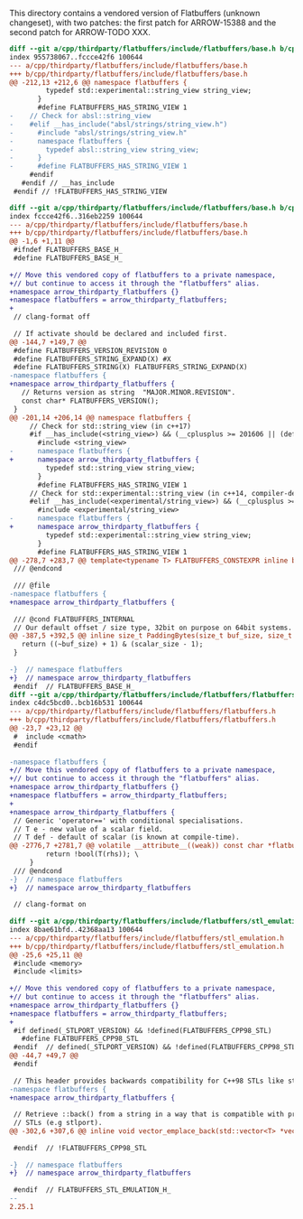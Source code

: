 <!---
  Licensed to the Apache Software Foundation (ASF) under one
  or more contributor license agreements.  See the NOTICE file
  distributed with this work for additional information
  regarding copyright ownership.  The ASF licenses this file
  to you under the Apache License, Version 2.0 (the
  "License"); you may not use this file except in compliance
  with the License.  You may obtain a copy of the License at

    http://www.apache.org/licenses/LICENSE-2.0

  Unless required by applicable law or agreed to in writing,
  software distributed under the License is distributed on an
  "AS IS" BASIS, WITHOUT WARRANTIES OR CONDITIONS OF ANY
  KIND, either express or implied.  See the License for the
  specific language governing permissions and limitations
  under the License.
-->

This directory contains a vendored version of Flatbuffers
(unknown changeset), with two patches: the first patch
for ARROW-15388 and the second patch for ARROW-TODO XXX.

```diff
diff --git a/cpp/thirdparty/flatbuffers/include/flatbuffers/base.h b/cpp/thirdparty/flatbuffers/include/flatbuffers/base.h
index 955738067..fccce42f6 100644
--- a/cpp/thirdparty/flatbuffers/include/flatbuffers/base.h
+++ b/cpp/thirdparty/flatbuffers/include/flatbuffers/base.h
@@ -212,13 +212,6 @@ namespace flatbuffers {
         typedef std::experimental::string_view string_view;
       }
       #define FLATBUFFERS_HAS_STRING_VIEW 1
-    // Check for absl::string_view
-    #elif __has_include("absl/strings/string_view.h")
-      #include "absl/strings/string_view.h"
-      namespace flatbuffers {
-        typedef absl::string_view string_view;
-      }
-      #define FLATBUFFERS_HAS_STRING_VIEW 1
     #endif
   #endif // __has_include
 #endif // !FLATBUFFERS_HAS_STRING_VIEW
```

```diff
diff --git a/cpp/thirdparty/flatbuffers/include/flatbuffers/base.h b/cpp/thirdparty/flatbuffers/include/flatbuffers/base.h
index fccce42f6..316eb2259 100644
--- a/cpp/thirdparty/flatbuffers/include/flatbuffers/base.h
+++ b/cpp/thirdparty/flatbuffers/include/flatbuffers/base.h
@@ -1,6 +1,11 @@
 #ifndef FLATBUFFERS_BASE_H_
 #define FLATBUFFERS_BASE_H_
 
+// Move this vendored copy of flatbuffers to a private namespace,
+// but continue to access it through the "flatbuffers" alias.
+namespace arrow_thirdparty_flatbuffers {}
+namespace flatbuffers = arrow_thirdparty_flatbuffers;
+
 // clang-format off
 
 // If activate should be declared and included first.
@@ -144,7 +149,7 @@
 #define FLATBUFFERS_VERSION_REVISION 0
 #define FLATBUFFERS_STRING_EXPAND(X) #X
 #define FLATBUFFERS_STRING(X) FLATBUFFERS_STRING_EXPAND(X)
-namespace flatbuffers {
+namespace arrow_thirdparty_flatbuffers {
   // Returns version as string  "MAJOR.MINOR.REVISION".
   const char* FLATBUFFERS_VERSION();
 }
@@ -201,14 +206,14 @@ namespace flatbuffers {
     // Check for std::string_view (in c++17)
     #if __has_include(<string_view>) && (__cplusplus >= 201606 || (defined(_HAS_CXX17) && _HAS_CXX17))
       #include <string_view>
-      namespace flatbuffers {
+      namespace arrow_thirdparty_flatbuffers {
         typedef std::string_view string_view;
       }
       #define FLATBUFFERS_HAS_STRING_VIEW 1
     // Check for std::experimental::string_view (in c++14, compiler-dependent)
     #elif __has_include(<experimental/string_view>) && (__cplusplus >= 201411)
       #include <experimental/string_view>
-      namespace flatbuffers {
+      namespace arrow_thirdparty_flatbuffers {
         typedef std::experimental::string_view string_view;
       }
       #define FLATBUFFERS_HAS_STRING_VIEW 1
@@ -278,7 +283,7 @@ template<typename T> FLATBUFFERS_CONSTEXPR inline bool IsConstTrue(T t) {
 /// @endcond
 
 /// @file
-namespace flatbuffers {
+namespace arrow_thirdparty_flatbuffers {
 
 /// @cond FLATBUFFERS_INTERNAL
 // Our default offset / size type, 32bit on purpose on 64bit systems.
@@ -387,5 +392,5 @@ inline size_t PaddingBytes(size_t buf_size, size_t scalar_size) {
   return ((~buf_size) + 1) & (scalar_size - 1);
 }
 
-}  // namespace flatbuffers
+}  // namespace arrow_thirdparty_flatbuffers
 #endif  // FLATBUFFERS_BASE_H_
diff --git a/cpp/thirdparty/flatbuffers/include/flatbuffers/flatbuffers.h b/cpp/thirdparty/flatbuffers/include/flatbuffers/flatbuffers.h
index c4dc5bcd0..bcb16b531 100644
--- a/cpp/thirdparty/flatbuffers/include/flatbuffers/flatbuffers.h
+++ b/cpp/thirdparty/flatbuffers/include/flatbuffers/flatbuffers.h
@@ -23,7 +23,12 @@
 #  include <cmath>
 #endif
 
-namespace flatbuffers {
+// Move this vendored copy of flatbuffers to a private namespace,
+// but continue to access it through the "flatbuffers" alias.
+namespace arrow_thirdparty_flatbuffers {}
+namespace flatbuffers = arrow_thirdparty_flatbuffers;
+
+namespace arrow_thirdparty_flatbuffers {
 // Generic 'operator==' with conditional specialisations.
 // T e - new value of a scalar field.
 // T def - default of scalar (is known at compile-time).
@@ -2776,7 +2781,7 @@ volatile __attribute__((weak)) const char *flatbuffer_version_string =
         return !bool(T(rhs)); \
     }
 /// @endcond
-}  // namespace flatbuffers
+}  // namespace arrow_thirdparty_flatbuffers
 
 // clang-format on
 
diff --git a/cpp/thirdparty/flatbuffers/include/flatbuffers/stl_emulation.h b/cpp/thirdparty/flatbuffers/include/flatbuffers/stl_emulation.h
index 8bae61bfd..42368aa13 100644
--- a/cpp/thirdparty/flatbuffers/include/flatbuffers/stl_emulation.h
+++ b/cpp/thirdparty/flatbuffers/include/flatbuffers/stl_emulation.h
@@ -25,6 +25,11 @@
 #include <memory>
 #include <limits>
 
+// Move this vendored copy of flatbuffers to a private namespace,
+// but continue to access it through the "flatbuffers" alias.
+namespace arrow_thirdparty_flatbuffers {}
+namespace flatbuffers = arrow_thirdparty_flatbuffers;
+
 #if defined(_STLPORT_VERSION) && !defined(FLATBUFFERS_CPP98_STL)
   #define FLATBUFFERS_CPP98_STL
 #endif  // defined(_STLPORT_VERSION) && !defined(FLATBUFFERS_CPP98_STL)
@@ -44,7 +49,7 @@
 #endif
 
 // This header provides backwards compatibility for C++98 STLs like stlport.
-namespace flatbuffers {
+namespace arrow_thirdparty_flatbuffers {
 
 // Retrieve ::back() from a string in a way that is compatible with pre C++11
 // STLs (e.g stlport).
@@ -302,6 +307,6 @@ inline void vector_emplace_back(std::vector<T> *vector, V &&data) {
 
 #endif  // !FLATBUFFERS_CPP98_STL
 
-}  // namespace flatbuffers
+}  // namespace arrow_thirdparty_flatbuffers
 
 #endif  // FLATBUFFERS_STL_EMULATION_H_
-- 
2.25.1
```
